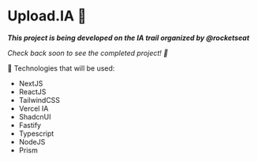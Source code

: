 # Upload.IA 🤖

***This project is being developed on the <NLW/> IA trail organized by @rocketseat***

_Check back soon to see the completed project! 🚀_


🚀 Technologies that will be used:
- NextJS
- ReactJS
- TailwindCSS
- Vercel IA
- ShadcnUI
- Fastify
- Typescript
- NodeJS
- Prism